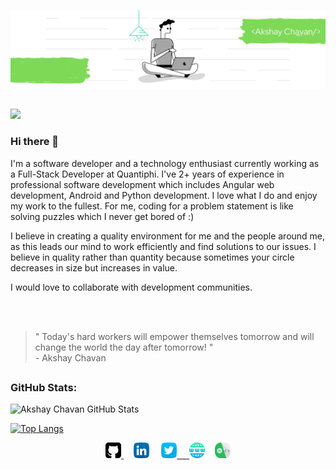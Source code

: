 ![enter image description here](https://raw.githubusercontent.com/AkshayChavan7/AkshayChavan7/main/LinkedIn%20Banner%203.png)
##
![](https://visitor-badge.glitch.me/badge?page_id=AkshayChavan7.AkshayChavan7) 
### Hi there 👋 

I'm a software developer and a technology enthusiast currently working as a Full-Stack Developer at Quantiphi. I've 2+ years of experience in professional software development which includes Angular web development, Android and Python development. I love what I do and enjoy my work to the fullest. For me, coding for a problem statement is like solving puzzles which I never get bored of :) 

I believe in creating a quality environment for me and the people around me, as this leads our mind to work efficiently and find solutions to our issues. I believe in quality rather than quantity because sometimes your circle decreases in size but increases in value. 

I would love to collaborate with development communities.

<br/>
<br/>
    
   > " Today's hard workers will empower themselves tomorrow and will change the world the day after tomorrow! "
   > <br/> - Akshay Chavan
##  
    
### GitHub Stats: 
    
![Akshay Chavan GitHub
    Stats](https://github-readme-stats.vercel.app/api?username=AkshayChavan7&&show_icons=true&title_color=ffffff&icon_color=13&text_color=daf7dc&bg_color=151515)   
    
[![Top
    Langs](https://github-readme-stats.vercel.app/api/top-langs/?username=AkshayChavan7&card_width=494px)](https://github.com/AkshayChavan7/github-readme-stats)

<div align=center>
<a href="https://github.com/AkshayChavan7"><img src="https://raw.githubusercontent.com/AkshayChavan7/AkshayChavan7/main/github-sign.png" width=25px height=25px> </a>&nbsp;&nbsp;&nbsp;
<a href="https://www.linkedin.com/in/akshaychavan7"><img src="https://raw.githubusercontent.com/AkshayChavan7/AkshayChavan7/main/linkedin.png" width=25px height=25px></a> &nbsp;&nbsp;&nbsp;
<a href="https://mobile.twitter.com/Aksh_ayC7"><img src="https://raw.githubusercontent.com/AkshayChavan7/AkshayChavan7/main/twitter.png" width=25px height=25px> &nbsp;&nbsp;&nbsp;
<a href="https://akshaychavan7.github.io/"><img src="https://raw.githubusercontent.com/AkshayChavan7/AkshayChavan7/main/www.png" width=25px height=25px></a>&nbsp;&nbsp;&nbsp;
<a href="https://www.hackerrank.com/Chavan_Akshay_S?hr_r=1"><img src="https://raw.githubusercontent.com/AkshayChavan7/AkshayChavan7/main/hackerrank.png" width=25px height=25px></a>
</div>
